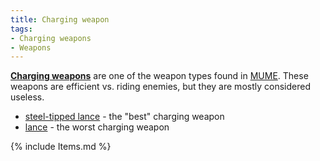 ```yaml
---
title: Charging weapon
tags:
- Charging weapons
- Weapons
---
```


**[Charging weapons](Charging_weapons "wikilink")** are one of the
weapon types found in [MUME](MUME "wikilink"). These weapons are
efficient vs. riding enemies, but they are mostly considered useless.

- [steel-tipped lance](steel-tipped_lance "wikilink") - the "best"
  charging weapon
- [lance](lance "wikilink") - the worst charging weapon

{% include Items.md %}
